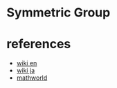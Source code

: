# Symmetric Group



# references
- [wiki en](https://en.wikipedia.org/wiki/Symmetric_group)
- [wiki ja](https://ja.wikipedia.org/wiki/%E5%AF%BE%E7%A7%B0%E7%BE%A4)
- [mathworld](https://mathworld.wolfram.com/SymmetricGroup.html)